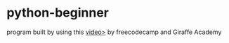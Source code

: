 # python-beginner

program built by using this <a href="https://www.youtube.com/watch?v=rfscVS0vtbw" target="_blank">video></a> by freecodecamp and Giraffe Academy
